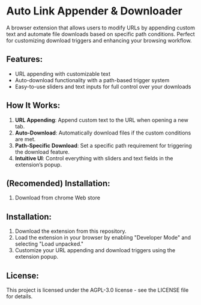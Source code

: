 # Auto Link Appender & Downloader

A browser extension that allows users to modify URLs by appending custom text and automate file downloads based on specific path conditions. Perfect for customizing download triggers and enhancing your browsing workflow.

## Features:
- URL appending with customizable text
- Auto-download functionality with a path-based trigger system
- Easy-to-use sliders and text inputs for full control over your downloads

## How It Works:
1. **URL Appending**: Append custom text to the URL when opening a new tab.
2. **Auto-Download**: Automatically download files if the custom conditions are met.
3. **Path-Specific Download**: Set a specific path requirement for triggering the download feature.
4. **Intuitive UI**: Control everything with sliders and text fields in the extension’s popup.

## (Recomended) Installation:
1. Download from chrome Web store

## Installation:
1. Download the extension from this repository.
2. Load the extension in your browser by enabling "Developer Mode" and selecting "Load unpacked."
3. Customize your URL appending and download triggers using the extension popup.

## License:
This project is licensed under the AGPL-3.0 license - see the LICENSE file for details.

